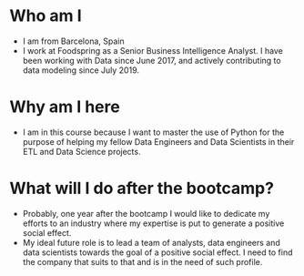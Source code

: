 # Who am I

* I am from Barcelona, Spain
* I work at Foodspring as a Senior Business Intelligence Analyst. I have been working with Data since June 2017, and actively contributing to data modeling since July 2019.

# Why am I here

* I am in this course because I want to master the use of Python for the purpose of helping my fellow Data Engineers and Data Scientists in their ETL and Data Science projects.

# What will I do after the bootcamp?

* Probably, one year after the bootcamp I would like to dedicate my efforts to an industry where my expertise is put to generate a positive social effect.
* My ideal future role is to lead a team of analysts, data engineers and data scientists towards the goal of a positive social effect. I need to find the company that suits to that and is in the need of such profile.
